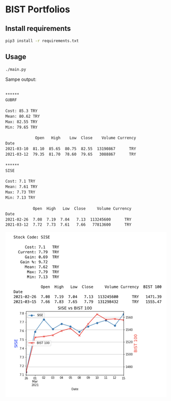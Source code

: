 # BIST Portfolios

## Install requirements

```bash
pip3 install -r requirements.txt
```

## Usage

```bash
./main.py
```

Sampe output:

```bash

******
GUBRF

Cost: 85.3 TRY
Mean: 80.62 TRY
Max: 82.55 TRY
Min: 79.65 TRY

             Open   High    Low  Close    Volume Currency
Date                                                     
2021-03-10  81.10  85.65  80.75  82.55  13190867      TRY
2021-03-12  79.35  81.70  78.60  79.65   3088867      TRY

******
SISE

Cost: 7.1 TRY
Mean: 7.61 TRY
Max: 7.73 TRY
Min: 7.13 TRY

            Open  High   Low  Close     Volume Currency
Date                                                   
2021-02-26  7.08  7.19  7.04   7.13  113245600      TRY
2021-03-12  7.72  7.73  7.61   7.66   77813600      TRY
```

![Figure 1](./Figure_1.png)